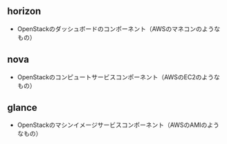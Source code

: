 ## horizon
- OpenStackのダッシュボードのコンポーネント（AWSのマネコンのようなもの）

## nova
- OpenStackのコンピュートサービスコンポーネント（AWSのEC2のようなもの）

## glance
- OpenStackのマシンイメージサービスコンポーネント（AWSのAMIのようなもの）

